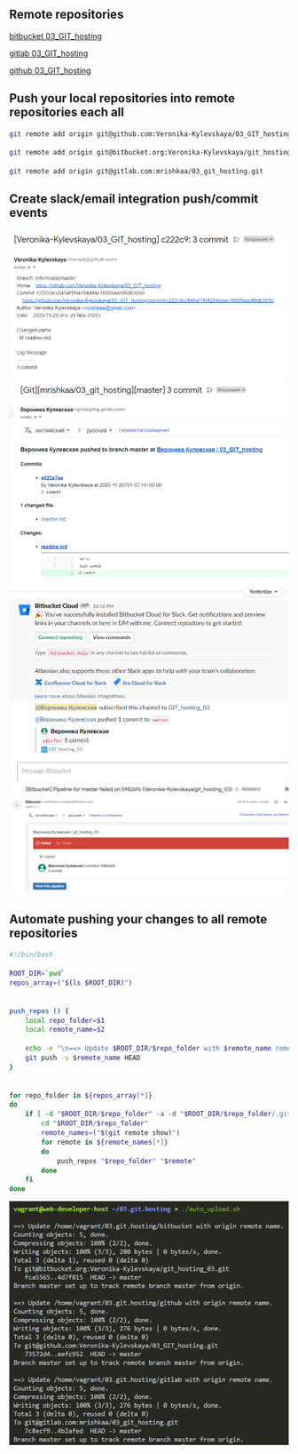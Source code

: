 
 ## Remote repositories

[bitbucket 03_GIT_hosting](https://bitbucket.org/Veronika-Kylevskaya/git_hosting_03/src/master/)


[gitlab 03_GIT_hosting](https://gitlab.com/mrishkaa/03_git_hosting)


[github 03_GIT_hosting](https://github.com/Veronika-Kylevskaya/03_GIT_hosting)

## Push your local repositories into remote repositories each all
```bash
git remote add origin git@github.com:Veronika-Kylevskaya/03_GIT_hosting.git

git remote add origin git@bitbucket.org:Veronika-Kylevskaya/git_hosting_03.git

git remote add origin git@gitlab.com:mrishkaa/03_git_hosting.git
```
## Create slack/email integration push/commit events

![Image 1](1.png)
![Image 2](2.png)
![Image 3](3.png)
![Image 5](5.png)

## Automate pushing your changes to all remote repositories
```bash
#!/bin/bash

ROOT_DIR=`pwd`
repos_array=("$(ls $ROOT_DIR)")


push_repos () {
    local repo_folder=$1
    local remote_name=$2

    echo -e "\n==> Update $ROOT_DIR/$repo_folder with $remote_name remote name."
    git push -u $remote_name HEAD   
}


for repo_folder in ${repos_array[*]}
do
    if [ -d "$ROOT_DIR/$repo_folder" -a -d "$ROOT_DIR/$repo_folder/.git" ]; then
        cd "$ROOT_DIR/$repo_folder"
        remote_names=("$(git remote show)")
        for remote in ${remote_names[*]}
        do
            push_repos "$repo_folder" "$remote"
        done
    fi
done
```
![Image 1](4.png) 
